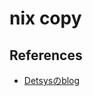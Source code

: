 # nix copy

## References

* [Detsysのblog](https://determinate.systems/posts/moving-stuff-around-with-nix/)
